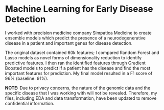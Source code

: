 # Machine Learning for Early Disease Detection

I worked with precision medicine company Simpatica Medicine to create ensemble models which predict the presence of a neurodegenerative disease in a patient and important genes for disease detection.

The original dataset contained 60k features; I compared Random Forest and Lasso models as novel forms of dimensionality reduction to identify predictive features. I then ran the identified features through Gradient Boosted models to predict if a patient has the disease and find the most important features for prediction. My final model resulted in a F1 score of 96% (baseline: 91%).

**NOTE:**
Due to privacy concerns, the nature of the genomic data and the specific disease that I was working with will not be revealed. Therefore,  my files, including EDA and data transformation, have been updated to remove confidential information.
